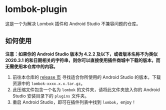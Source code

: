# lombok-plugin

这是一个为解决 Lombok 插件和 Android Studio 不兼容问题的仓库。

## 如何使用

**注意：如果你的 Android Studio 版本为 4.2.2 及以下，或者版本名称不为类似 2020.3.1 的和日期相关的字符串，则你可以直接使用插件商城中下载的版本，而无需使用本仓库中的内容。**

1. 前往本仓库的 [release 页](https://github.com/sgpublic/lombok-plugin-action/releases) 寻找适合你所使用的 Android Studio 的版本，下载资源中的 `lombok-xxxx.x.x.tar.gz`。
2. 此压缩文件包含一个名为 `lombok` 的文件夹，请将此文件夹放入你的 Android Studio 安装目录下的 `plugins` 文件夹。
3. 重启 Android Studio，即可在插件列表中找到 `lombok`，enjoy！